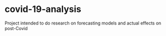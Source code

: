 # covid-19-analysis

Project intended to do research on forecasting models and actual effects on post-Covid 

